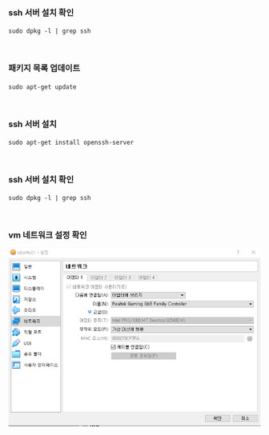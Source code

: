 ### ssh 서버 설치 확인

`sudo dpkg -l | grep ssh`

<br>

### 패키지 목록 업데이트

`sudo apt-get update`

<br>

### ssh 서버 설치

`sudo apt-get install openssh-server`

<br>

### ssh 서버 설치 확인

`sudo dpkg -l | grep ssh`

<br>

### vm 네트워크 설정 확인

![설정 - 네트워크](./../images/virtualBoxNetworkSetting.PNG)
